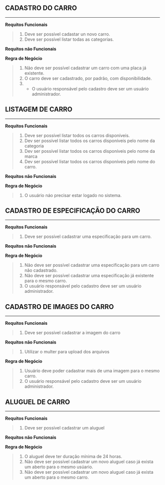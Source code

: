 ## CADASTRO DO CARRO
---

**Requitos Funcionais**

 > 1. Deve ser possível cadastar un novo carro.
 > 2. Deve ser possível listar todas as categorias.

**Requitos não Funcionais**

**Regra de Negócio**

> 1. Não deve ser possível cadastrar um carro com uma placa já existente.
> 2. O carro deve ser cadastrado, por padrão, com disponibilidade.
> 3. * O usuário responsável pelo cadastro deve ser um usuário administrador.

## LISTAGEM DE CARRO
---

**Requitos Funcionais**

> 1. Deve ser possível listar todos os carros disponíveis.
> 2. Dev ser possível listar todos os carros disponíveis pelo nome da categoria
> 3. Dev ser possível listar todos os carros disponíveis pelo nome da marca
> 4. Dev ser possível listar todos os carros disponíveis pelo nome do carro.

**Requitos não Funcionais**

**Regra de Negócio**

> 1. O usuário náo precisar estar logado no sistema.

## CADASTRO DE ESPECIFICAÇÃO DO CARRO
---

**Requitos Funcionais**

> 1. Deve ser possível cadastrar uma especificação para um carro.


**Requitos não Funcionais**

**Regra de Negócio**

> 1. Não deve ser possível cadastrar uma especificação para um carro não cadastrado.
> 2. Não deve ser possível cadastrar uma especificação já existente para o mesmo carro.
> 3. O usuário responsável pelo cadastro deve ser um usuário administrador.

## CADASTRO DE IMAGES DO CARRO
---

**Requitos Funcionais**

> 1. Deve ser possível cadastrar a imagem do carro

**Requitos não Funcionais**

> 1. Utilizar o multer para upload dos arquivos

**Regra de Negócio**

> 1. Usuário deve poder cadastrar mais de uma imagem para o mesmo carro.
> 2. O usuário responsável pelo cadastro deve ser um usuário administrador.


## ALUGUEL DE CARRO
---

**Requitos Funcionais**

> 1. Deve ser possível cadastrar um aluguel

**Requitos não Funcionais**


**Regra de Negócio**

> 1. O aluguel deve ter duração mínima de 24 horas.
> 2. Não deve ser possível cadastrar um novo aluguel caso já exista um aberto para o mesmo usúario.
> 3. Não deve ser possível cadastrar um novo aluguel caso já exista um aberto para o mesmo carro.
